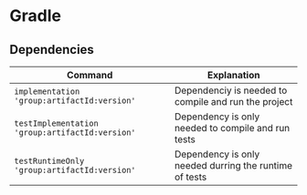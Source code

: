 # Gradle

## Dependencies

| Command                                         | Explanation                                            |
| ----------------------------------------------- | ------------------------------------------------------ |
| `implementation 'group:artifactId:version'`     | Dependenciy is needed to compile and run the project   |
| `testImplementation 'group:artifactId:version'` | Dependency is only needed to compile and run tests     |
| `testRuntimeOnly 'group:artifactId:version'`    | Dependency is only needed durring the runtime of tests |

